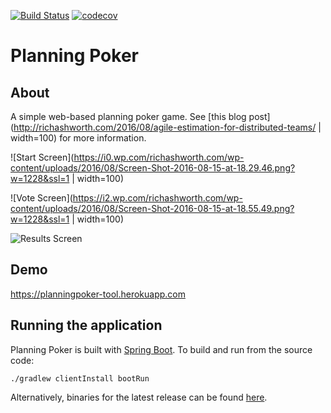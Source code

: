 [![Build Status](https://travis-ci.org/richashworth/planningpoker.svg?branch=master)](https://travis-ci.org/richashworth/planningpoker)
[![codecov](https://codecov.io/gh/richashworth/planningpoker/branch/master/graph/badge.svg)](https://codecov.io/gh/richashworth/planningpoker)
# Planning Poker

## About 
A simple web-based planning poker game. See [this blog post](http://richashworth.com/2016/08/agile-estimation-for-distributed-teams/ | width=100) for more information.


![Start Screen](https://i0.wp.com/richashworth.com/wp-content/uploads/2016/08/Screen-Shot-2016-08-15-at-18.29.46.png?w=1228&ssl=1 | width=100)

![Vote Screen](https://i2.wp.com/richashworth.com/wp-content/uploads/2016/08/Screen-Shot-2016-08-15-at-18.55.49.png?w=1228&ssl=1 | width=100)

![Results Screen](https://i2.wp.com/richashworth.com/wp-content/uploads/2016/08/Screen-Shot-2016-08-15-at-18.55.49.png?w=1228&ssl=1)

## Demo
https://planningpoker-tool.herokuapp.com

## Running the application
Planning Poker is built with [Spring Boot](http://projects.spring.io/spring-boot). 
To build and run from the source code:

`./gradlew clientInstall bootRun`

Alternatively, binaries for the latest release can be found 
[here](https://github.com/richashworth/planningpoker/releases/latest).
